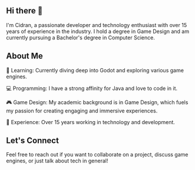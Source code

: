 ## Hi there 👋

I'm Cidran, a passionate developer and technology enthusiast with over 15 years of experience in the industry. I hold a degree in Game Design and am currently pursuing a Bachelor's degree in Computer Science.

## About Me
🌱 Learning: Currently diving deep into Godot and exploring various game engines.

💻 Programming: I have a strong affinity for Java and love to code in it.

🎮 Game Design: My academic background is in Game Design, which fuels my passion for creating engaging and immersive experiences.

🚀 Experience: Over 15 years working in technology and development.


## Let's Connect
Feel free to reach out if you want to collaborate on a project, discuss game engines, or just talk about tech in general!
